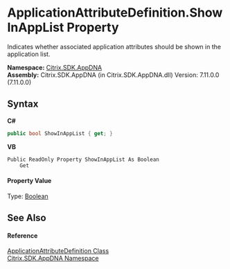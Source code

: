 # ApplicationAttributeDefinition.ShowInAppList Property 
 

Indicates whether associated application attributes should be shown in the application list.

**Namespace:**&nbsp;[Citrix.SDK.AppDNA](index.md)<br />**Assembly:**&nbsp;Citrix.SDK.AppDNA (in Citrix.SDK.AppDNA.dll) Version: 7.11.0.0 (7.11.0.0)

## Syntax

**C#**
```csharp
public bool ShowInAppList { get; }
```

**VB**
```vbnet
Public ReadOnly Property ShowInAppList As Boolean
	Get
```


#### Property Value
Type: <a href="http://msdn2.microsoft.com/en-us/library/a28wyd50" target="_blank">Boolean</a>

## See Also


#### Reference
<a href="6abacc77-38ad-8572-e2dd-e6f19ca0f74c">ApplicationAttributeDefinition Class</a><br /><a href="fe2d265b-410b-8b11-1eb4-a790e0b062bf">Citrix.SDK.AppDNA Namespace</a><br />